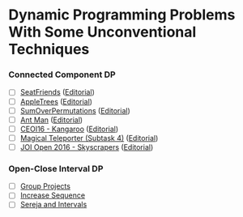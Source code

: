 # Dynamic Programming Problems With Some Unconventional Techniques

### Connected Component DP
- [ ] [SeatFriends](https://community.topcoder.com/stat?c=problem_statement&pm=12909) ([Editorial](https://apps.topcoder.com/wiki/display/tc/SRM+625))
- [ ] [AppleTrees](https://community.topcoder.com/stat?c=problem_statement&pm=11213) ([Editorial](https://www.google.com/search?q=I+Could%27t+Find+The+Editorial&rlz=1C1GGRV_enBD790BD790&oq=I+Could%27t+Find+The+Editorial&aqs=chrome..69i57j0j69i64.15067j0j7&sourceid=chrome&ie=UTF-8))
- [ ] [SumOverPermutations](https://community.topcoder.com/stat?c=problem_statement&pm=13764) ([Editorial](https://apps.topcoder.com/wiki/display/tc/SRM+666))
- [ ] [Ant Man](http://codeforces.com/contest/704/problem/B) ([Editorial](http://codeforces.com/blog/entry/46450))
- [ ] [CEOI16 - Kangaroo](https://oj.uz/problem/view/CEOI16_kangaroo) ([Editorial](http://www.ceoi2016.ro/wp-content/uploads/2016/08/kangaroo-solution.pdf))
- [ ] [Magical Teleporter (Subtask 4)](http://codeforces.com/group/R2SERIff4f/contest/213171/problem/R) ([Editorial](https://docs.google.com/presentation/d/1uyDxDV90zdUeGLz22rwzuKyZ8q2Tb8DrLfR-T1NgG9w/edit#slide=id.g203d91fd2e_6_81))
- [ ] [JOI Open 2016 - Skyscrapers](https://oj.uz/problem/view/JOI16_skyscraper) ([Editorial]())

### Open-Close Interval DP
- [ ] [Group Projects](http://codeforces.com/contest/626/problem/F)
- [ ] [Increase Sequence](http://codeforces.com/contest/466/problem/D)
- [ ] [Sereja and Intervals](http://codeforces.com/contest/367/problem/E)
